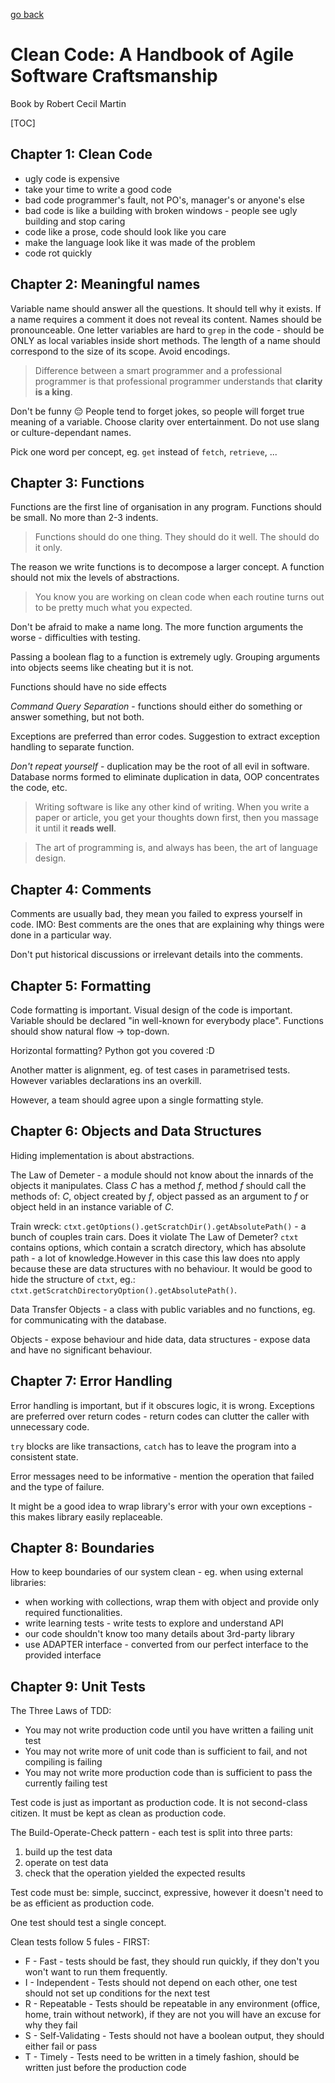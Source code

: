[go back](https://github.com/pkardas/learning)

# Clean Code: A Handbook of Agile Software Craftsmanship
Book by Robert Cecil Martin

[TOC]

## Chapter 1: Clean Code

- ugly code is expensive
- take your time to write a good code
- bad code programmer's fault, not PO's, manager's or anyone's else
- bad code is like a building with broken windows - people see ugly building and stop caring
- code like a prose, code should look like you care
- make the language look like it was made of the problem
- code rot quickly

## Chapter 2: Meaningful names

Variable name should answer all the questions. It should tell why it exists. If a name requires a comment it does not reveal its content. Names should be pronounceable. One letter variables are hard to `grep` in the code - should be ONLY as local variables inside short methods. The length of a name should correspond to the size of its scope. Avoid encodings. 

>  Difference between a smart programmer and a professional programmer is that professional programmer understands that **clarity is a king**.

Don't be funny 😔 People tend to forget jokes, so people will forget true meaning of a variable. Choose clarity over entertainment. Do not use slang or culture-dependant names.

Pick one word per concept, eg. `get` instead of `fetch`, `retrieve`, ...

## Chapter 3: Functions

Functions are the first line of organisation in any program. Functions should be small. No more than 2-3 indents.

> Functions should do one thing. They should do it well. The should do it only.

The reason we write functions is to decompose a larger concept. A function should not mix the levels of abstractions. 

> You know you are working on clean code when each routine turns out to be pretty much what you expected.

Don't be afraid to make a name long. The more function arguments the worse - difficulties with testing.

Passing a boolean flag to a function is extremely ugly. Grouping arguments into objects seems like cheating but it is not. 

Functions should have no side effects

*Command Query Separation* - functions should either do something or answer something, but not both.

Exceptions are preferred than error codes. Suggestion to extract exception handling to separate function. 

*Don't repeat yourself* - duplication may be the root of all evil in software. Database norms formed to eliminate duplication in data, OOP concentrates the code, etc.

> Writing software is like any other kind of writing. When you write a paper or article, you get your thoughts down first, then you massage it until it **reads well**.

> The art of programming is, and always has been, the art of language design.

## Chapter 4: Comments

Comments are usually bad, they mean you failed to express yourself in code. IMO: Best comments are the ones that are explaining why things were done in a particular way. 

Don't put historical discussions or irrelevant details into the comments.

## Chapter 5: Formatting

Code formatting is important. Visual design of the code is important. Variable should be declared "in well-known for everybody place". Functions should show natural flow -> top-down. 

Horizontal formatting? Python got you covered :D

Another matter is alignment, eg. of test cases in parametrised tests. However variables declarations ins an overkill.

However, a team should agree upon a single formatting style.

## Chapter 6: Objects and Data Structures

Hiding implementation is about abstractions. 

The Law of Demeter - a module should not know about the innards of the objects it manipulates. Class *C* has a method *f*, method *f* should call the methods of: *C*, object created by *f*, object passed as an argument to *f* or object held in an instance variable of *C*.

Train wreck: `ctxt.getOptions().getScratchDir().getAbsolutePath()` - a bunch of couples train cars. Does it violate The Law of Demeter? `ctxt` contains options, which contain a scratch directory, which has absolute path - a lot of knowledge.However in this case this law does nto apply because these are data structures with no behaviour. It would be good to hide the structure of `ctxt`, eg.: `ctxt.getScratchDirectoryOption().getAbsolutePath()`.

Data Transfer Objects - a class with public variables and no functions, eg. for communicating with the database.

Objects - expose behaviour and hide data, data structures - expose data and have no significant behaviour.

## Chapter 7: Error Handling

Error handling is important, but if it obscures logic, it is wrong. Exceptions are preferred over return codes - return codes can clutter the caller with unnecessary code.

`try` blocks are like transactions, `catch` has to leave the program into a consistent state.

Error messages need to be informative - mention the operation that failed and the type of failure.

It might be a good idea to wrap library's error with your own exceptions - this makes library easily replaceable. 

## Chapter 8: Boundaries

How to keep boundaries of our system clean - eg. when using external libraries:

- when working with collections, wrap them with object and provide only required functionalities.
- write learning tests - write tests to explore and understand API
- our code shouldn't know too many details about 3rd-party library
- use ADAPTER interface - converted from our perfect interface to the provided interface

## Chapter 9: Unit Tests

The Three Laws of TDD:

- You may not write production code until you have written a failing unit test
- You may not write more of unit code than is sufficient to fail, and not compiling is failing
- You may not write more production code than is sufficient to pass the currently failing test

Test code is just as important as production code. It is not second-class citizen. It must be  kept as clean as production code.

The Build-Operate-Check pattern - each test is split into three parts:

1. build up the test data
2. operate on test data
3. check that the operation yielded the expected results

Test code must be: simple, succinct, expressive, however it doesn't need to be as efficient as production code.

One test should test a single concept.

Clean tests follow 5 fules - FIRST:

- F - Fast - tests should be fast, they should run quickly, if they don't you won't  want to run them frequently.
- I - Independent - Tests should not depend on each other, one test should not set up conditions for the next test
- R - Repeatable - Tests should be repeatable in any environment (office, home, train without network), if they are not you will have an excuse for why they fail
- S - Self-Validating - Tests should not have a boolean output, they should either fail or pass
- T - Timely - Tests need to be written in a timely fashion, should be written just before the production code

